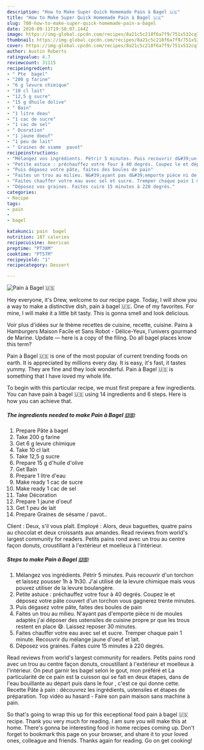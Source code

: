 ```yaml
---
description: "How to Make Super Quick Homemade Pain à Bagel 🇺🇸"
title: "How to Make Super Quick Homemade Pain à Bagel 🇺🇸"
slug: 700-how-to-make-super-quick-homemade-pain-a-bagel
date: 2020-09-11T19:58:07.144Z
image: https://img-global.cpcdn.com/recipes/8a21c5c218f6a7f9/751x532cq70/pain-a-bagel-🇺🇸-photo-principale-de-la-recette.jpg
thumbnail: https://img-global.cpcdn.com/recipes/8a21c5c218f6a7f9/751x532cq70/pain-a-bagel-🇺🇸-photo-principale-de-la-recette.jpg
cover: https://img-global.cpcdn.com/recipes/8a21c5c218f6a7f9/751x532cq70/pain-a-bagel-🇺🇸-photo-principale-de-la-recette.jpg
author: Austin Roberts
ratingvalue: 4.7
reviewcount: 31115
recipeingredient:
- " Pte  bagel"
- "200 g farine"
- "6 g levure chimique"
- "10 cl lait"
- "12,5 g sucre"
- "15 g dhuile dolive"
- " Bain"
- "1 litre deau"
- "1 cac de sucre"
- "1 cac de sel"
- " Dcoration"
- "1 jaune doeuf"
- "1 peu de lait"
- " Graines de ssame  pavot"
recipeinstructions:
- "Mélangez vos ingrédients. Pétrir 5 minutes. Puis recouvrir d&#39;un torchon et laissez pousser 1h à 1h30. J&#39;ai utilisé de la levure chimique mais vous pouvez utiliser de la levure boulangère."
- "Petite astuce : préchauffez votre four à 40 degrés. Coupez le et déposez votre pâte couvert d&#39;un torchon vous gagnerez trente minutes."
- "Puis dégasez votre pâte, faites des boules de pain"
- "Faites un trou au milieu. N&#39;ayant pas d&#39;emporte pièce ni de moules adaptés j&#39;ai déposer des ustensiles de cuisine propre pr que les trous restent en place 😅. Laissez reposer 30 minutes."
- "Faites chauffer votre eau avec sel et sucre. Tremper chaque pain 1 minute. Recouvrir du mélange jaune d&#39;oeuf et lait."
- "Déposez vos graines. Faites cuire 15 minutes à 220 degrés."
categories:
- Recipe
tags:
- pain
- 
- bagel

katakunci: pain  bagel 
nutrition: 187 calories
recipecuisine: American
preptime: "PT38M"
cooktime: "PT57M"
recipeyield: "1"
recipecategory: Dessert

---
```



![Pain à Bagel 🇺🇸](https://img-global.cpcdn.com/recipes/8a21c5c218f6a7f9/751x532cq70/pain-a-bagel-🇺🇸-photo-principale-de-la-recette.jpg)

Hey everyone, it's Drew, welcome to our recipe page. Today, I will show you a way to make a distinctive dish, pain à bagel 🇺🇸. One of my favorites. For mine, I will make it a little bit tasty. This is gonna smell and look delicious.

Voir plus d&#39;idées sur le thème recettes de cuisine, recette, cuisine. Pains à Hamburgers Maison Facile et Sans Robot - Délice-Yeux, l&#39;univers gourmand de Marine. Update — here is a copy of the filing. Do all bagel places know this term?

Pain à Bagel 🇺🇸 is one of the most popular of current trending foods on earth. It is appreciated by millions every day. It is easy, it's fast, it tastes yummy. They are fine and they look wonderful. Pain à Bagel 🇺🇸 is something that I have loved my whole life.


To begin with this particular recipe, we must first prepare a few ingredients. You can have pain à bagel 🇺🇸 using 14 ingredients and 6 steps. Here is how you can achieve that.

<!--inarticleads1-->

##### The ingredients needed to make Pain à Bagel 🇺🇸:

1. Prepare  Pâte à bagel
1. Take 200 g farine
1. Get 6 g levure chimique
1. Take 10 cl lait
1. Take 12,5 g sucre
1. Prepare 15 g d&#39;huile d&#39;olive
1. Get  Bain
1. Prepare 1 litre d&#39;eau
1. Make ready 1 cac de sucre
1. Make ready 1 cac de sel
1. Take  Décoration
1. Prepare 1 jaune d&#39;oeuf
1. Get 1 peu de lait
1. Prepare  Graines de sésame / pavot..


Client : Deux, s&#39;il vous plaît. Employé : Alors, deux baguettes, quatre pains au chocolat et deux croissants aux amandes. Read reviews from world&#39;s largest community for readers. Petits pains rond avec un trou au centre façon donuts, croustillant à l&#39;extérieur et moelleux à l&#39;intérieur. 

<!--inarticleads2-->

##### Steps to make Pain à Bagel 🇺🇸:

1. Mélangez vos ingrédients. Pétrir 5 minutes. Puis recouvrir d&#39;un torchon et laissez pousser 1h à 1h30. J&#39;ai utilisé de la levure chimique mais vous pouvez utiliser de la levure boulangère.
1. Petite astuce : préchauffez votre four à 40 degrés. Coupez le et déposez votre pâte couvert d&#39;un torchon vous gagnerez trente minutes.
1. Puis dégasez votre pâte, faites des boules de pain
1. Faites un trou au milieu. N&#39;ayant pas d&#39;emporte pièce ni de moules adaptés j&#39;ai déposer des ustensiles de cuisine propre pr que les trous restent en place 😅. Laissez reposer 30 minutes.
1. Faites chauffer votre eau avec sel et sucre. Tremper chaque pain 1 minute. Recouvrir du mélange jaune d&#39;oeuf et lait.
1. Déposez vos graines. Faites cuire 15 minutes à 220 degrés.


Read reviews from world&#39;s largest community for readers. Petits pains rond avec un trou au centre façon donuts, croustillant à l&#39;extérieur et moelleux à l&#39;intérieur. On peut garnir les bagel selon le gout, mon préféré et La particularité de ce pain est la cuisson qui se fait en deux étapes, dans de l&#39;eau bouillante au départ puis dans le four , c&#39;est ce qui donne cette. Recette Pâte à pain : découvrez les ingrédients, ustensiles et étapes de préparation. Top vidéo au hasard - Faire son pain maison sans machine à pain. 

So that's going to wrap this up for this exceptional food pain à bagel 🇺🇸 recipe. Thank you very much for reading. I am sure you will make this at home. There's gonna be interesting food in home recipes coming up. Don't forget to bookmark this page on your browser, and share it to your loved ones, colleague and friends. Thanks again for reading. Go on get cooking!
